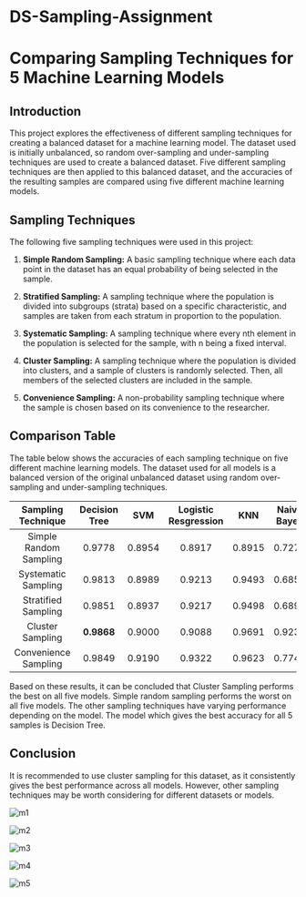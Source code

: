 # DS-Sampling-Assignment

# Comparing Sampling Techniques for 5 Machine Learning Models

## Introduction

This project explores the effectiveness of different sampling techniques for creating a balanced dataset for a machine learning model. The dataset used is initially unbalanced, so random over-sampling and under-sampling techniques are used to create a balanced dataset. Five different sampling techniques are then applied to this balanced dataset, and the accuracies of the resulting samples are compared using five different machine learning models.

## Sampling Techniques

The following five sampling techniques were used in this project:

1. **Simple Random Sampling:** A basic sampling technique where each data point in the dataset has an equal probability of being selected in the sample.

2. **Stratified Sampling:** A sampling technique where the population is divided into subgroups (strata) based on a specific characteristic, and samples are taken from each stratum in proportion to the population.

3. **Systematic Sampling:** A sampling technique where every nth element in the population is selected for the sample, with n being a fixed interval.

4. **Cluster Sampling:** A sampling technique where the population is divided into clusters, and a sample of clusters is randomly selected. Then, all members of the selected clusters are included in the sample.

5. **Convenience Sampling:** A non-probability sampling technique where the sample is chosen based on its convenience to the researcher.

## Comparison Table

The table below shows the accuracies of each sampling technique on five different machine learning models. The dataset used for all models is a balanced version of the original unbalanced dataset using random over-sampling and under-sampling techniques.

| Sampling Technique | Decision Tree | SVM | Logistic Resgression | KNN | Naive Bayes |
|:---------------:|:---------------:|:---------------:|:---------------:|:---------------:|:---------------:|
| Simple Random Sampling | 0.9778 | 0.8954 | 0.8917 | 0.8915 | 0.7275 |
| Systematic Sampling | 0.9813 | 0.8989 | 0.9213 | 0.9493 | 0.6854 |
| Stratified Sampling | 0.9851 | 0.8937 | 0.9217 | 0.9498 | 0.6890 |
| Cluster Sampling | **0.9868** | 0.9000 | 0.9088 | 0.9691 | 0.9235 |
| Convenience Sampling | 0.9849 | 0.9190 | 0.9322 | 0.9623 | 0.7740 |

Based on these results, it can be concluded that Cluster Sampling performs the best on all five models. Simple random sampling performs the worst on all five models. The other sampling techniques have varying performance depending on the model. The model which gives the best accuracy for all 5 samples is Decision Tree.

## Conclusion

It is recommended to use cluster sampling for this dataset, as it consistently gives the best performance across all models. However, other sampling techniques may be worth considering for different datasets or models.










![m1](https://user-images.githubusercontent.com/75723834/219950512-96c9ccd8-170c-441d-8dd9-3203c502ab83.png)


![m2](https://user-images.githubusercontent.com/75723834/219950516-fdbded1e-f8e6-49e2-848d-34984bc81b55.png)

![m3](https://user-images.githubusercontent.com/75723834/219950523-3ed4c17c-016d-42fe-a4ac-6f6609c3f2c9.png)


![m4](https://user-images.githubusercontent.com/75723834/219950532-853c0fdf-cc18-4471-8bef-f2e4e1dea22a.png)


 ![m5](https://user-images.githubusercontent.com/75723834/219950547-689dc9a4-bff0-4d1d-874d-b851309cd602.png)
